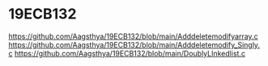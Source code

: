 # 19ECB132
https://github.com/Aagsthya/19ECB132/blob/main/Adddeletemodifyarray.c
https://github.com/Aagsthya/19ECB132/blob/main/Adddeletemodify_Singly.c
https://github.com/Aagsthya/19ECB132/blob/main/DoublyLInkedlist.c
